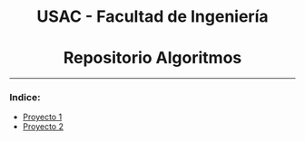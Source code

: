 # <div align="center">USAC - Facultad de Ingeniería </div>
# <div align="center">Repositorio Algoritmos</div>
___

### Indice:

* [Proyecto 1](./Proyecto1/) 
* [Proyecto 2](./Proyecto2/) 
